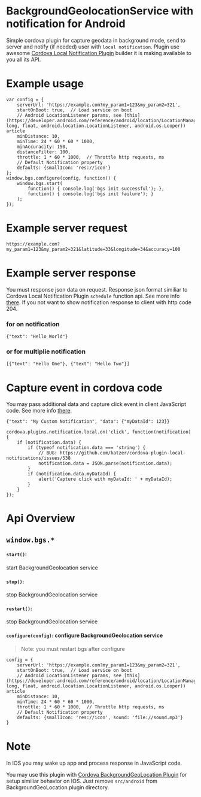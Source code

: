 # BackgroundGeolocationService with notification for Android

Simple cordova plugin for capture geodata in background mode, send to server and notify (if needed) user with `local notification`. Plugin use awesome [Cordova Local Notification Plugin](https://github.com/katzer/cordova-plugin-local-notifications) builder it is making available to you all its API.


# Example usage

    var config = {
        serverUrl: 'https://example.com?my_param1=123&my_param2=321',
        startOnBoot: true,  // Load service on boot
        // Android LocationListener params, see [this](https://developer.android.com/reference/android/location/LocationManager.html#requestLocationUpdates(java.lang.String, long, float, android.location.LocationListener, android.os.Looper)) article
        minDistance: 10,
        minTime: 24 * 60 * 60 * 1000,
        minAccuracity: 150,
        distanceFilter: 100,
        throttle: 1 * 60 * 1000,  // Throttle http requests, ms
        // Default Notification property
        defaults: {smallIcon: 'res://icon'}
    };
    window.bgs.configure(config, function() {
        window.bgs.start(
            function() { console.log('bgs init successful'); },
            function() { console.log('bgs init failure'); }
        );
    });


# Example server request

    https://example.com?my_param1=123&my_param2=321&latitude=33&longitude=34&accuracy=100


# Example server response

You must response json data on request. Response json format similiar to Cordova Local Notification Plugin `schedule` function api. See more info [there](https://github.com/katzer/cordova-plugin-local-notifications/wiki/04.-Scheduling). If you not want to show notification response to client with http code 204.

### for on notification

    {"text": "Hello World"}

### or for multiplie notification

    [{"text": "Hello One"}, {"text": "Hello Two"}]


# Capture event in cordova code

You may pass additional data and capture click event in client JavaScript code. See more info [there](https://github.com/katzer/cordova-plugin-local-notifications/wiki/09.-Events).

    {"text": "My Custom Notification", "data": {"myDataId": 123}}

    cordova.plugins.notification.local.on('click', function(notification) {
        if (notification.data) {
            if (typeof notification.data === 'string') {
                // BUG: https://github.com/katzer/cordova-plugin-local-notifications/issues/538
                notification.data = JSON.parse(notification.data);
            }
            if (notification.data.myDataId) {
                alert('Capture click with myDataId: ' + myDataId);
            }
        }
    });


# Api Overview

## `window.bgs.*`

#### `start()`:
start BackgroundGeolocation service

#### `stop()`:
stop BackgroundGeolocation service

#### `restart()`:
stop BackgroundGeolocation service

#### `configure(config)`: configure BackgroundGeolocation service
> Note: you must restart bgs after configure

    config = {
        serverUrl: 'https://example.com?my_param1=123&my_param2=321',
        startOnBoot: true,  // Load service on boot
        // Android LocationListener params, see [this](https://developer.android.com/reference/android/location/LocationManager.html#requestLocationUpdates(java.lang.String, long, float, android.location.LocationListener, android.os.Looper)) article
        minDistance: 10,
        minTime: 24 * 60 * 60 * 1000,
        throttle: 1 * 60 * 1000,  // Throttle http requests, ms
        // Default Notification property
        defaults: {smallIcon: 'res://icon', sound: 'file://sound.mp3'}
    }


# Note

In IOS you may wake up app and process response in JavaScript code.

You may use this plugin with [Cordova BackgroundGeoLocation Plugin](https://github.com/christocracy/cordova-plugin-background-geolocation) for setup similiar behavior on IOS. Just remove `src/android` from BackgroundGeoLocation plugin directory.
